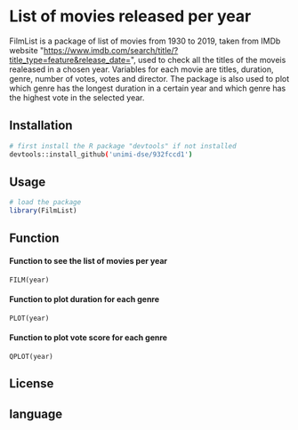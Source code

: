 # List of movies released per year

FilmList is a package of list of movies from 1930 to 2019, taken from IMDb website "https://www.imdb.com/search/title/?title_type=feature&release_date=", used to check all the titles of the moveis realeased in a chosen year. Variables for each movie are titles, duration, genre, number of votes, votes and director. The package is also used to plot which genre has the longest duration in a certain year and which genre has the highest vote in the selected year. 

## Installation
```bash
# first install the R package "devtools" if not installed
devtools::install_github('unimi-dse/932fccd1')
```
## Usage
```R
# load the package
library(FilmList)
```
## Function
#### Function to see the list of movies per year
```
FILM(year)
```
#### Function to plot duration for each genre
```
PLOT(year)
```
#### Function to plot vote score for each genre
```
QPLOT(year)
```
## License
## language
